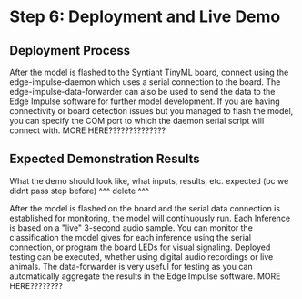 # Step 6: Deployment and Live Demo

## Deployment Process
After the model is flashed to the Syntiant TinyML board, connect using the edge-impulse-daemon which uses a serial connection to the board. The edge-impulse-data-forwarder can also be used to send the data to the Edge Impulse software for further model development. If you are having connectivity or board detection issues but you managed to flash the model, you can specify the COM port to which the daemon serial script will connect with. MORE HERE??????????????

## Expected Demonstration Results
What the demo should look like, what inputs, results, etc. expected (bc we didnt pass step before)
^^^ delete ^^^

After the model is flashed on the board and the serial data connection is established for monitoring, the model will continuously run. Each Inference is based on a "live" 3-second audio sample. You can monitor the classification the model gives for each inference using the serial connection, or program the board LEDs for visual signaling. Deployed testing can be executed, whether using digital audio recordings or live animals. The data-forwarder is very useful for testing as you can automatically aggregate the results in the Edge Impulse software. MORE HERE????????
